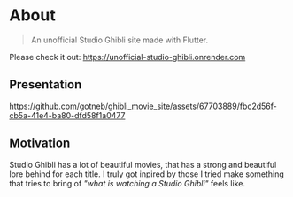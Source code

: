 # About
> An unofficial Studio Ghibli site made with Flutter.

Please check it out: https://unofficial-studio-ghibli.onrender.com

## Presentation


https://github.com/gotneb/ghibli_movie_site/assets/67703889/fbc2d56f-cb5a-41e4-ba80-dfd58f1a0477



## Motivation
Studio Ghibli has a lot of beautiful movies, that has a strong and beautiful lore behind for each title. I truly got inpired by those I tried make something that tries to bring of _"what is watching a Studio Ghibli"_ feels like.
